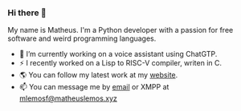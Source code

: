 ### Hi there 👋

My name is Matheus. I'm a Python developer with a passion for free software and weird programming languages.  
- 🔭 I’m currently working on a voice assistant using ChatGTP.
- ⚡ I recently worked on a Lisp to RISC-V compiler, writen in C.
- 🌎 You can follow my latest work at my [website](http://blog.matheuslemos.xyz/).  
- 📫 You can message me by [email](mailto:matheuslemosf@protonmail.com) or XMPP at mlemosf@matheuslemos.xyz

<!--
**mlemosf/mlemosf** is a ✨ _special_ ✨ repository because its `README.md` (this file) appears on your GitHub profile.

Here are some ideas to get you started:

- 🔭 I’m currently working on ...
- 🌱 I’m currently learning ...
- 👯 I’m looking to collaborate on ...
- 🤔 I’m looking for help with ...
- 💬 Ask me about ...
- 📫 How to reach me: ...
- 😄 Pronouns: ...
- ⚡ Fun fact: ...
-->
